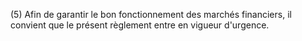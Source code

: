 (5) Afin de garantir le bon fonctionnement des marchés financiers, il convient que le présent règlement entre en vigueur d'urgence.